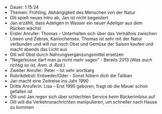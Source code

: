 - Dauer: 1:15:24
- Themen: Frühling, Abhängigkeit des Menschen von der Natur
- Olli spielt neues Intro ab, Jan ist nicht begeistert
- Jan erzählt, dass Adeligen in Wasser ein neuer Adeliger aus dem Rücken wächst
- Erster Anrufer: Thomas – Unterhalten sich über das Verhältnis zwischen Löwen und Zebras, Kaninchensex. Thomas ist sehr mit der Natur verbunden und will nur noch Obst und Gemüse der Saison kaufen und macht abends das Licht aus
- Olli will Obst durch Nahrungsergänzungsmittel ersetzen
- “Negerküsse darf man ja nicht mehr sagen” - Bereits 2013 (*Was auch richtig so ist, Anm. d. Red.*)
- Zweiter Anrufer: Peter – Ist sehr wortkarg
- Rubrikdebüt: Entweder/Oder - Sonst foltern dich die Taliban
- Jan macht eine Zeitreise ins Jahr 1990
- Dritte Anruferin: Lisa – Erst 1995 geboren, fragt ob die Mauer schon gefallen ist
- Olli und Jan regen sich über schlechten Service beim Bäckerimbiss auf
- Olli will die Verkehrsnachrichten manipulieren, um schneller nach Hause zu kommen
